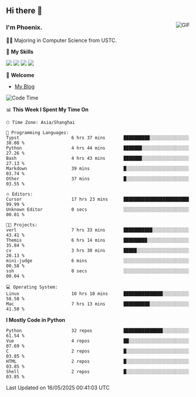 ## Hi there 👋
<img align="right" alt="GIF" src="https://raw.githubusercontent.com/JoeyBling/JoeyBling/master/pic/pusheencode.gif" />

### I'm Phoenix.

👨‍🎓 Majoring in Computer Science from USTC.

🌟 **My Skills**

![](https://img.shields.io/badge/-Python-3e74a2?style=flat-square&logo=Python&logoColor=fff)
![](https://img.shields.io/badge/-C++-9f62a5?style=flat&logo=cplusplus&logoColor=white)
![](https://img.shields.io/badge/-Linux-185886?style=flat-square&logo=Linux&logoColor=fff)
![](https://img.shields.io/badge/-Rust-ff4136?style=flat-square&logo=Rust&logoColor=fff)

💬 **Welcome**

- [My Blog](https://ysy-phoenix.github.io/)

<!--START_SECTION:waka-->
![Code Time](http://img.shields.io/badge/Code%20Time-1%2C515%20hrs%2039%20mins-blue)

📊 **This Week I Spent My Time On** 

```text
🕑︎ Time Zone: Asia/Shanghai

💬 Programming Languages: 
Typst                    6 hrs 37 mins       ██████████░░░░░░░░░░░░░░░   38.08 % 
Python                   4 hrs 44 mins       ███████░░░░░░░░░░░░░░░░░░   27.26 % 
Bash                     4 hrs 43 mins       ███████░░░░░░░░░░░░░░░░░░   27.13 % 
Markdown                 39 mins             █░░░░░░░░░░░░░░░░░░░░░░░░   03.74 % 
Other                    37 mins             █░░░░░░░░░░░░░░░░░░░░░░░░   03.55 % 

🔥 Editors: 
Cursor                   17 hrs 23 mins      █████████████████████████   99.99 % 
Unknown Editor           0 secs              ░░░░░░░░░░░░░░░░░░░░░░░░░   00.01 % 

🐱‍💻 Projects: 
verl                     7 hrs 33 mins       ███████████░░░░░░░░░░░░░░   43.41 % 
Themis                   6 hrs 14 mins       █████████░░░░░░░░░░░░░░░░   35.84 % 
cv                       3 hrs 30 mins       █████░░░░░░░░░░░░░░░░░░░░   20.13 % 
mini-judge               6 mins              ░░░░░░░░░░░░░░░░░░░░░░░░░   00.58 % 
ssh                      0 secs              ░░░░░░░░░░░░░░░░░░░░░░░░░   00.04 % 

💻 Operating System: 
Linux                    10 hrs 10 mins      ███████████████░░░░░░░░░░   58.50 % 
Mac                      7 hrs 13 mins       ██████████░░░░░░░░░░░░░░░   41.50 % 
```

**I Mostly Code in Python** 

```text
Python                   32 repos            ███████████████░░░░░░░░░░   61.54 % 
Vue                      4 repos             ██░░░░░░░░░░░░░░░░░░░░░░░   07.69 % 
C                        2 repos             █░░░░░░░░░░░░░░░░░░░░░░░░   03.85 % 
HTML                     2 repos             █░░░░░░░░░░░░░░░░░░░░░░░░   03.85 % 
Shell                    2 repos             █░░░░░░░░░░░░░░░░░░░░░░░░   03.85 % 
```




 Last Updated on 16/05/2025 00:41:03 UTC
<!--END_SECTION:waka-->

<!--
**ysy-phoenix/ysy-phoenix** is a ✨ _special_ ✨ repository because its `README.md` (this file) appears on your GitHub profile.

Here are some ideas to get you started:

- 🔭 I’m currently working on ...
- 🌱 I’m currently learning ...
- 👯 I’m looking to collaborate on ...
- 🤔 I’m looking for help with ...
- 💬 Ask me about ...
- 📫 How to reach me: ...
- 😄 Pronouns: ...
- ⚡ Fun fact: ...
-->
